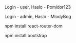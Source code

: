 Login - user, Haslo - Pomidor123 


Login - admin, Haslo - MlodyBog 


npm install react-router-dom 


npm install bootstrap
